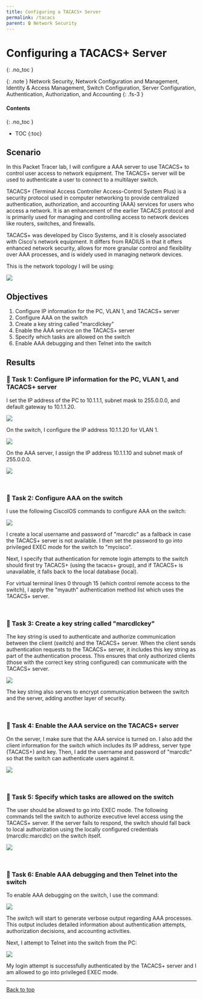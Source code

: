 ```yaml
---
title: Configuring a TACACS+ Server
permalink: /tacacs
parent: 🔒 Network Security
---
```

# Configuring a TACACS+ Server
{: .no_toc }

{: .note }
Network Security, Network Configuration and Management, Identity & Access Management, Switch Configuration, Server Configuration, Authentication, Authorization, and Accounting
{: .fs-3 }

#### Contents
{: .no_toc }
- TOC
{:toc}

## Scenario
In this Packet Tracer lab, I will configure a AAA server to use TACACS+ to control user access to network equipment. The TACACS+ server will be used to authenticate a user to connect to a multilayer switch. 

TACACS+ (Terminal Access Controller Access-Control System Plus) is a security protocol used in computer networking to provide centralized authentication, authorization, and accounting (AAA) services for users who access a network. It is an enhancement of the earlier TACACS protocol and is primarily used for managing and controlling access to network devices like routers, switches, and firewalls.

TACACS+ was developed by Cisco Systems, and it is closely associated with Cisco's network equipment. It differs from RADIUS in that it offers enhanced network security, allows for more granular control and flexibility over AAA processes, and is widely used in managing network devices.

This is the network topology I will be using:

![](/assets/images/101netplus/69_tacacs/topology.png)

## Objectives

1. Configure IP information for the PC, VLAN 1, and TACACS+ server
2. Configure AAA on the switch
3. Create a key string called "marcdlckey"
4. Enable the AAA service on the TACACS+ server
5. Specify which tasks are allowed on the switch
6. Enable AAA debugging and then Telnet into the switch

## Results
### 📄 Task 1: Configure IP information for the PC, VLAN 1, and TACACS+ server

I set the IP address of the PC to 10.1.1.1, subnet mask to 255.0.0.0, and default gateway to 10.1.1.20. 

![](/assets/images/101netplus/69_tacacs/pc_ipconfig.png)

On the switch, I configure the IP address 10.1.1.20 for VLAN 1. 

![](/assets/images/101netplus/69_tacacs/switch_vlan1_ipconfig.png)

On the AAA server, I assign the IP address 10.1.1.10 and subnet mask of 255.0.0.0.

![](/assets/images/101netplus/69_tacacs/server_ipconfig.png)

<br>

### 📄 Task 2: Configure AAA on the switch

I use the following CiscoIOS commands to configure AAA on the switch:

![](/assets/images/101netplus/69_tacacs/aaa_config_switch.png)

I create a local username and password of "marcdlc" as a fallback in case the TACACS+ server is not available. I then set the password to go into privileged EXEC mode for the switch to "mycisco".

Next, I specify that authentication for remote login attempts to the switch should first try TACACS+ (using the tacacs+ group), and if TACACS+ is unavailable, it falls back to the local database (local). 

For virtual terminal lines 0 through 15 (which control remote access to the switch), I apply the "myauth" authentication method list which uses the TACACS+ server.


<br>

### 📄 Task 3: Create a key string called "marcdlckey"

The key string is used to authenticate and authorize communication between the client (switch) and the TACACS+ server. When the client sends authentication requests to the TACACS+ server, it includes this key string as part of the authentication process. This ensures that only authorized clients (those with the correct key string configured) can communicate with the TACACS+ server.

![](/assets/images/101netplus/69_tacacs/createkey.png)

The key string also serves to encrypt communication between the switch and the server, adding another layer of security.

<br>

### 📄 Task 4: Enable the AAA service on the TACACS+ server

On the server, I make sure that the AAA service is turned on. I also add the client information for the switch which includes its IP address, server type (TACACS+) and key. Then, I add the username and password of "marcdlc" so that the switch can authenticate users against it.

![](/assets/images/101netplus/69_tacacs/server_tacacsconfig.png)

<br>

### 📄 Task 5: Specify which tasks are allowed on the switch

The user should be allowed to go into EXEC mode. The following commands tell the switch to authorize executive level access using the TACACS+ server. If the server fails to respond, the switch should fall back to local authorization using the locally configured credentials (marcdlc:marcdlc) on the switch itself.

![](/assets/images/101netplus/69_tacacs/switch_allowedtasks.png)

<br>

### 📄 Task 6: Enable AAA debugging and then Telnet into the switch

To enable AAA debugging on the switch, I use the command:

![](/assets/images/101netplus/69_tacacs/switch_aaadebug.png)

The switch will start to generate verbose output regarding AAA processes. This output includes detailed information about authentication attempts, authorization decisions, and accounting activities.

Next, I attempt to Telnet into the switch from the PC:

![](/assets/images/101netplus/69_tacacs/pc_telnet.png)

My login attempt is successfully authenticated by the TACACS+ server and I am allowed to go into privileged EXEC mode.


---

<a href="#top" id="back-to-top">Back to top</a>
